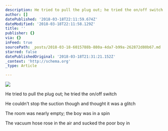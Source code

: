 ```yaml
---
description: He tried to pull the plug out; he tried the on/off switch
author: []
datePublished: '2018-03-18T22:11:59.674Z'
dateModified: '2018-03-18T22:11:58.129Z'
title: ''
publisher: {}
via: {}
inFeed: true
sourcePath: _posts/2018-03-18-6015788b-880a-4da7-b99a-262872d80b67.md
starred: false
datePublishedOriginal: '2018-03-18T21:31:21.152Z'
_context: 'http://schema.org'
_type: Article

---
```

![](https://the-grid-user-content.s3-us-west-2.amazonaws.com/ab1ede46-bbe5-43ba-a5a9-b16056575bee.png)

He tried to pull the plug out; he tried the on/off switch

He couldn't stop the suction though and thought it was a glitch

The room was nearly empty; the boy was in a spin

The vacuum hose rose in the air and sucked the poor boy in